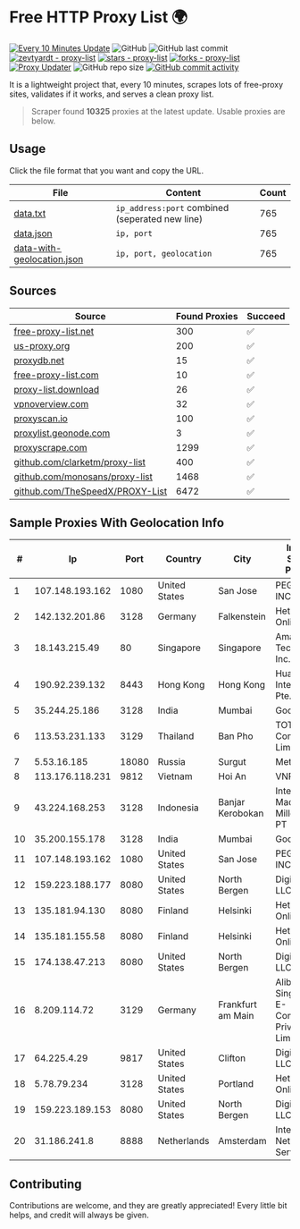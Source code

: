
# Free HTTP Proxy List 🌍

[![Every 10 Minutes Update](https://github.com/mertguvencli/http-proxy-list/actions/workflows/main.yml/badge.svg?branch=main)](https://github.com/mertguvencli/http-proxy-list/actions/workflows/main.yml)
![GitHub](https://img.shields.io/github/license/mertguvencli/http-proxy-list)
![GitHub last commit](https://img.shields.io/github/last-commit/mertguvencli/http-proxy-list)
[![zevtyardt - proxy-list](https://img.shields.io/static/v1?label=zevtyardt&message=proxy-list&color=blue&logo=github)](https://github.com/zevtyardt/proxy-list "Go to GitHub repo")
[![stars - proxy-list](https://img.shields.io/github/stars/zevtyardt/proxy-list?style=social)](https://github.com/zevtyardt/proxy-list)
[![forks - proxy-list](https://img.shields.io/github/forks/zevtyardt/proxy-list?style=social)](https://github.com/zevtyardt/proxy-list)
[![Proxy Updater](https://github.com/zevtyardt/proxy-list/workflows/Proxy%20Updater/badge.svg)](https://github.com/zevtyardt/proxy-list/actions?query=workflow:"Proxy+Updater")
![GitHub repo size](https://img.shields.io/github/repo-size/zevtyardt/proxy-list)
[![GitHub commit activity](https://img.shields.io/github/commit-activity/m/zevtyardt/proxy-list?logo=commits)](https://github.com/zevtyardt/proxy-list/commits/main)

It is a lightweight project that, every 10 minutes, scrapes lots of free-proxy sites, validates if it works, and serves a clean proxy list.

> Scraper found **10325** proxies at the latest update. Usable proxies are below.

## Usage

Click the file format that you want and copy the URL.

|File|Content|Count|
|----|-------|-----|
|[data.txt](https://raw.githubusercontent.com/mertguvencli/http-proxy-list/main/proxy-list/data.txt)|`ip_address:port` combined (seperated new line)|765|
|[data.json](https://raw.githubusercontent.com/mertguvencli/http-proxy-list/main/proxy-list/data.json)|`ip, port`|765|
|[data-with-geolocation.json](https://raw.githubusercontent.com/mertguvencli/http-proxy-list/main/proxy-list/data-with-geolocation.json)|`ip, port, geolocation`|765|

## Sources

|Source|Found Proxies|Succeed|
|------|-------------|-------|
|[free-proxy-list.net](https://free-proxy-list.net)|300|✅|
|[us-proxy.org](https://www.us-proxy.org)|200|✅|
|[proxydb.net](http://proxydb.net)|15|✅|
|[free-proxy-list.com](https://free-proxy-list.com/?page=&port=&type%5B%5D=http&type%5B%5D=https&up_time=0&search=Search)|10|✅|
|[proxy-list.download](https://www.proxy-list.download/HTTP)|26|✅|
|[vpnoverview.com](https://vpnoverview.com/privacy/anonymous-browsing/free-proxy-servers)|32|✅|
|[proxyscan.io](https://www.proxyscan.io)|100|✅|
|[proxylist.geonode.com](https://proxylist.geonode.com/api/proxy-list?limit=300&page=1&sort_by=lastChecked&sort_type=desc&protocols=http,https)|3|✅|
|[proxyscrape.com](https://api.proxyscrape.com/v2/?request=displayproxies&protocol=http&timeout=10000&country=all&ssl=all&anonymity=all)|1299|✅|
|[github.com/clarketm/proxy-list](https://raw.githubusercontent.com/clarketm/proxy-list/master/proxy-list-raw.txt)|400|✅|
|[github.com/monosans/proxy-list](https://raw.githubusercontent.com/monosans/proxy-list/main/proxies/http.txt)|1468|✅|
|[github.com/TheSpeedX/PROXY-List](https://raw.githubusercontent.com/TheSpeedX/PROXY-List/master/http.txt)|6472|✅|


## Sample Proxies With Geolocation Info

|#|Ip|Port|Country|City|Internet Service Provider|
|-|--|----|-------|----|-------------------------|
|1|107.148.193.162|1080|United States|San Jose|PEG TECH INC|
|2|142.132.201.86|3128|Germany|Falkenstein|Hetzner Online GmbH|
|3|18.143.215.49|80|Singapore|Singapore|Amazon Technologies Inc.|
|4|190.92.239.132|8443|Hong Kong|Hong Kong|Huawei International Pte. LTD|
|5|35.244.25.186|3128|India|Mumbai|Google LLC|
|6|113.53.231.133|3129|Thailand|Ban Pho|TOT Public Company Limited|
|7|5.53.16.185|18080|Russia|Surgut|Metroset Ltd|
|8|113.176.118.231|9812|Vietnam|Hoi An|VNPT|
|9|43.224.168.253|3128|Indonesia|Banjar Kerobokan|Internet Madju Abad Millenindo, PT|
|10|35.200.155.178|3128|India|Mumbai|Google LLC|
|11|107.148.193.162|1080|United States|San Jose|PEG TECH INC|
|12|159.223.188.177|8080|United States|North Bergen|DigitalOcean, LLC|
|13|135.181.94.130|8080|Finland|Helsinki|Hetzner Online GmbH|
|14|135.181.155.58|8080|Finland|Helsinki|Hetzner Online GmbH|
|15|174.138.47.213|8080|United States|North Bergen|DigitalOcean, LLC|
|16|8.209.114.72|3129|Germany|Frankfurt am Main|Alibaba.com Singapore E-Commerce Private Limited|
|17|64.225.4.29|9817|United States|Clifton|DigitalOcean, LLC|
|18|5.78.79.234|3128|United States|Portland|Hetzner Online GmbH|
|19|159.223.189.153|8080|United States|North Bergen|DigitalOcean, LLC|
|20|31.186.241.8|8888|Netherlands|Amsterdam|InterNAP Network Services|



## Contributing

Contributions are welcome, and they are greatly appreciated! Every
little bit helps, and credit will always be given.

